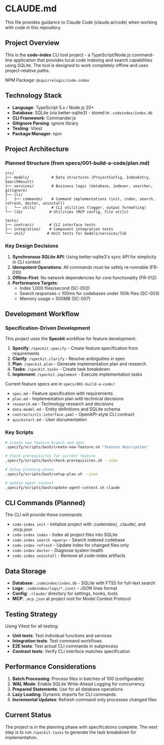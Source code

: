 # CLAUDE.md

This file provides guidance to Claude Code (claude.ai/code) when working with code in this repository.

## Project Overview

This is the **code-index** CLI tool project - a TypeScript/Node.js command-line application that provides local code indexing and search capabilities using SQLite. The tool is designed to work completely offline and uses project-relative paths.

NPM Package: `@squirrelogic/code-index`

## Technology Stack

- **Language**: TypeScript 5.x / Node.js 20+
- **Database**: SQLite (via better-sqlite3) - stored in `.codeindex/index.db`
- **CLI Framework**: Commander.js
- **Gitignore Parsing**: ignore library
- **Testing**: Vitest
- **Package Manager**: npm

## Project Architecture

### Planned Structure (from specs/001-build-a-code/plan.md)
```
src/
├── models/          # Data structures (ProjectConfig, IndexEntry, SearchResult)
├── services/        # Business logic (database, indexer, searcher, gitignore)
├── cli/
│   ├── commands/    # Command implementations (init, index, search, refresh, doctor, uninstall)
│   └── utils/       # CLI utilities (logger, output formatting)
└── lib/            # Utilities (MCP config, file utils)

tests/
├── contract/       # CLI interface tests
├── integration/    # Component integration tests
└── unit/          # Unit tests for models/services/lib
```

### Key Design Decisions

1. **Synchronous SQLite API**: Using better-sqlite3's sync API for simplicity in CLI context
2. **Idempotent Operations**: All commands must be safely re-runnable (FR-010)
3. **Offline-First**: No network dependencies for core functionality (FR-012)
4. **Performance Targets**:
   - Index 1,000 files/second (SC-002)
   - Search responses < 100ms for codebases under 100k files (SC-003)
   - Memory usage < 500MB (SC-007)

## Development Workflow

### Specification-Driven Development

This project uses the **Speckit** workflow for feature development:

1. **Specify**: `/speckit.specify` - Create feature specification from requirements
2. **Clarify**: `/speckit.clarify` - Resolve ambiguities in spec
3. **Plan**: `/speckit.plan` - Generate implementation plan and research
4. **Tasks**: `/speckit.tasks` - Create task breakdown
5. **Implement**: `/speckit.implement` - Execute implementation tasks

Current feature specs are in `specs/001-build-a-code/`:
- `spec.md` - Feature specification with requirements
- `plan.md` - Implementation plan with technical decisions
- `research.md` - Technology research and decisions
- `data-model.md` - Entity definitions and SQLite schema
- `contracts/cli-interface.yaml` - OpenAPI-style CLI contract
- `quickstart.md` - User documentation

### Key Scripts

```bash
# Create new feature branch and spec
.specify/scripts/bash/create-new-feature.sh "feature description"

# Check prerequisites for current feature
.specify/scripts/bash/check-prerequisites.sh --json

# Setup planning phase
.specify/scripts/bash/setup-plan.sh --json

# Update agent context
.specify/scripts/bash/update-agent-context.sh claude
```

## CLI Commands (Planned)

The CLI will provide these commands:
- `code-index init` - Initialize project with .codeindex/, .claude/, and .mcp.json
- `code-index index` - Index all project files into SQLite
- `code-index search <query>` - Search indexed codebase
- `code-index refresh` - Update index for changed files only
- `code-index doctor` - Diagnose system health
- `code-index uninstall` - Remove all code-index artifacts

## Data Storage

- **Database**: `.codeindex/index.db` - SQLite with FTS5 for full-text search
- **Logs**: `.codeindex/logs/*.jsonl` - JSON lines format
- **Config**: `.claude/` directory for settings, hooks, tools
- **MCP**: `.mcp.json` at project root for Model Context Protocol

## Testing Strategy

Using Vitest for all testing:
- **Unit tests**: Test individual functions and services
- **Integration tests**: Test command workflows
- **E2E tests**: Test actual CLI commands in subprocess
- **Contract tests**: Verify CLI interface matches specification

## Performance Considerations

1. **Batch Processing**: Process files in batches of 100 (configurable)
2. **WAL Mode**: Enable SQLite Write-Ahead Logging for concurrency
3. **Prepared Statements**: Use for all database operations
4. **Lazy Loading**: Dynamic imports for CLI commands
5. **Incremental Updates**: Refresh command only processes changed files

## Current Status

The project is in the planning phase with specifications complete. The next step is to run `/speckit.tasks` to generate the task breakdown for implementation.

